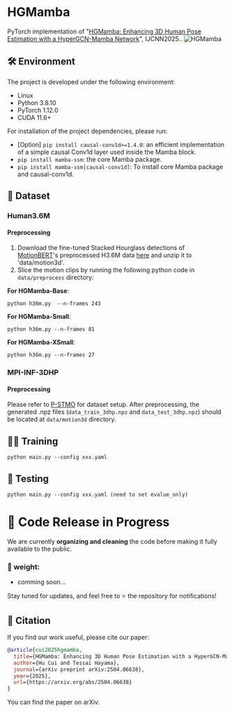# HGMamba
PyTorch implementation of "[HGMamba: Enhancing 3D Human Pose Estimation with a HyperGCN-Mamba Network](https://arxiv.org/abs/2504.06638)", IJCNN2025..
![HGMamba](./framework.png)
## 🛠️ Environment

The project is developed under the following environment:
- Linux
- Python 3.8.10
- PyTorch 1.12.0
- CUDA 11.6+

For installation of the project dependencies, please run:

- [Option] `pip install causal-conv1d>=1.4.0`: an efficient implementation of a simple causal Conv1d layer used inside the Mamba block.
- `pip install mamba-ssm`: the core Mamba package.
-  `pip install mamba-ssm[causal-conv1d]`: To install core Mamba package and causal-conv1d.


## 📂 Dataset
### Human3.6M
#### Preprocessing
1. Download the fine-tuned Stacked Hourglass detections of [MotionBERT](https://github.com/Walter0807/MotionBERT/blob/main/docs/pose3d.md)'s preprocessed H3.6M data [here](https://1drv.ms/u/s!AvAdh0LSjEOlgU7BuUZcyafu8kzc?e=vobkjZ) and unzip it to 'data/motion3d'.
2. Slice the motion clips by running the following python code in `data/preprocess` directory:
   
**For HGMamba-Base**:
```text
python h36m.py  --n-frames 243
```

**For HGMamba-Small**:
```text
python h36m.py --n-frames 81
```

**For HGMamba-XSmall**:
```text
python h36m.py --n-frames 27
```



### MPI-INF-3DHP
#### Preprocessing
Please refer to [P-STMO](https://github.com/paTRICK-swk/P-STMO#mpi-inf-3dhp) for dataset setup. After preprocessing, the generated .npz files (`data_train_3dhp.npz` and `data_test_3dhp.npz`) should be located at `data/motion3d` directory.


## 🏋️‍♂️ Training
```
python main.py --config xxx.yaml
```

## 🧪 Testing
```
python main.py --config xxx.yaml (need to set evalue_only)
```

# 🔧 Code Release in Progress  

We are currently **organizing and cleaning** the code before making it fully available to the public.  

### 📅 weight:  
- comming soon...  

Stay tuned for updates, and feel free to ⭐ the repository for notifications!  


## 📄 Citation
If you find our work useful, please cite our paper:

```bibtex
@article{cui2025hgmamba,
  title={HGMamba: Enhancing 3D Human Pose Estimation with a HyperGCN-Mamba Network},
  author={Hu Cui and Tessai Hayama},
  journal={arXiv preprint arXiv:2504.06638},
  year={2025},
  url={https://arxiv.org/abs/2504.06638}
}
```
You can find the paper on arXiv.
